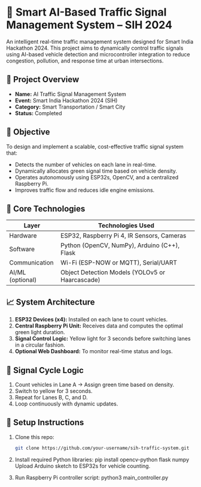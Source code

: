 # 🚦 Smart AI-Based Traffic Signal Management System – SIH 2024

An intelligent real-time traffic management system designed for Smart India Hackathon 2024. This project aims to dynamically control traffic signals using AI-based vehicle detection and microcontroller integration to reduce congestion, pollution, and response time at urban intersections.

## 🔧 Project Overview

- **Name:** AI Traffic Signal Management System
- **Event:** Smart India Hackathon 2024 (SIH)
- **Category:** Smart Transportation / Smart City
- **Status:** Completed

## 🎯 Objective

To design and implement a scalable, cost-effective traffic signal system that:
- Detects the number of vehicles on each lane in real-time.
- Dynamically allocates green signal time based on vehicle density.
- Operates autonomously using ESP32s, OpenCV, and a centralized Raspberry Pi.
- Improves traffic flow and reduces idle engine emissions.

## 🧠 Core Technologies

| Layer         | Technologies Used                             |
|--------------|------------------------------------------------|
| Hardware      | ESP32, Raspberry Pi 4, IR Sensors, Cameras     |
| Software      | Python (OpenCV, NumPy), Arduino (C++), Flask   |
| Communication | Wi-Fi (ESP-NOW or MQTT), Serial/UART           |
| AI/ML (optional) | Object Detection Models (YOLOv5 or Haarcascade) |

## 📈 System Architecture

1. **ESP32 Devices (x4):** Installed on each lane to count vehicles.
2. **Central Raspberry Pi Unit:** Receives data and computes the optimal green light duration.
3. **Signal Control Logic:** Yellow light for 3 seconds before switching lanes in a circular fashion.
4. **Optional Web Dashboard:** To monitor real-time status and logs.

## 🔄 Signal Cycle Logic

1. Count vehicles in Lane A → Assign green time based on density.
2. Switch to yellow for 3 seconds.
3. Repeat for Lanes B, C, and D.
4. Loop continuously with dynamic updates.

## 🚀 Setup Instructions

1. Clone this repo:
   ```bash
   git clone https://github.com/your-username/sih-traffic-system.git

2. Install required Python libraries:
    pip install opencv-python flask numpy
    Upload Arduino sketch to ESP32s for vehicle counting.

3. Run Raspberry Pi controller script:
     python3 main_controller.py
